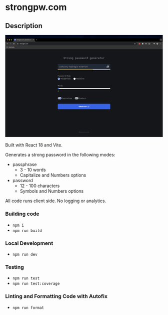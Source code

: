 # strongpw.com

## Description

![strongpw.com](images/strongpwv2.png)

Built with React 18 and Vite.

Generates a strong password in the following modes:

- passphrase
  - 3 - 10 words
  - Capitalize and Numbers options
- password
  - 12 - 100 characters
  - Symbols and Numbers options

All code runs client side. No logging or analytics.

### Building code

- `npm i`
- `npm run build`

### Local Development

- `npm run dev`

### Testing

- `npm run test`
- `npm run test:coverage`

### Linting and Formatting Code with Autofix

- `npm run format`
